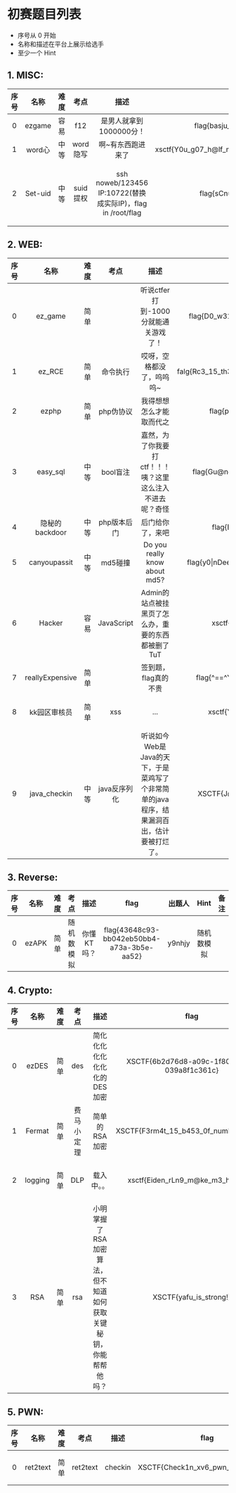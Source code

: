 # 初赛题目列表

* 序号从 0 开始
* 名称和描述在平台上展示给选手
* 至少一个 Hint

## 1. MISC:

| 序号 | 名称 | 难度 | 考点 | 描述 | flag | 出题人 | Hint | 备注 |
| :----: | :----: | :----: | :----: | :----: | :----: | :----: | :----: | :----: |
|0|ezgame|容易|f12|是男人就拿到1000000分！|flag{basju_D0G006706_iajdisaia}|Fxizenta|改分数||
|1|word心|中等|word隐写|啊~有东西跑进来了|xsctf{Y0u_g07_h@lf_my_h3ar7_g1v3_y0u_an0ther_h@lf}|pANz0e|word隐写||
|2| Set-uid | 中等 | suid提权 | ssh noweb/123456 IP:10722(替换成实际IP)，flag in /root/flag | flag{sCnu8t@ixin9s10thx1ng} | Fxizenta | 1.only zsh 2.noweb  ALL=(root) /bin/rm, /bin/ln ||


## 2. WEB:

| 序号 | 名称 | 难度 | 考点 | 描述 | flag | 出题人 | Hint | 备注 |
| :----: | :----: | :----: | :----: | :----: | :----: | :----: | :----: | :----: |
|  0   |    ez_game     | 简单 |    |           听说ctfer打到-1000分就能通关游戏了！            |       flag{D0_w311_ctfer\_!\_1s_it_a_g00d_g@me\_?}       |  pANz0e  |                    | 热身赛 |
|   1  |     ez_RCE     | 简单 |  命令执行    |                 哎呀，空格都没了，呜呜呜~                 | falg{Rc3_15_th3_m0st_Intere5t1ng_vu1nerability\_!\_!} |  pANz0e  |      替代空格      | 热身赛 |
|   2  |     ezphp      | 简单 |  php伪协议  |                 我得想想怎么才能取而代之                  |            flag{phP_lS_th9_be5T_l4ngUa9e}             | Fxizenta |    php://input     | 热身赛 |
|   3  |    easy_sql    | 中等 |  bool盲注   | 嘉然，为了你我要打ctf！！！咦？这里这么注入不进去呢？奇怪 |         flag{Gu@ng2hU_j1arAn_Dundun_ji3Chan9}         | Fxizenta | 登录功能不是注入点 | 热身赛 |
|4|隐秘的backdoor|中等|php版本后门|后门给你了，来吧|flag{B@ck_do0r\_!\_B4ck_d0or_!}|pANz0e|php8.1||
|  5  |  canyoupassit  | 中等 |   md5碰撞   |               Do you really know about md5?               |                       flag{y0\|nDeedReA11yk$nwAb0uTMD5!~_~^_^} |                    | md5碰撞 ||
|6| Hacker | 容易 | JavaScript | Admin的站点被挂黑页了怎么办，重要的东西都被删了TuT | xsctf{Y0u_can_no7_f1nd_m3\_?} | pANz0e | 得想个办法让代码停止 ||
|7| reallyExpensive | 简单 |  | 签到题，flag真的不贵 | flag{^==^Y0uG@t$(t]$[r)^u^(e)-F10g!^\<>^} |  | flag不仅白送还倒贴 ||
|8| kk园区审核员 | 简单 | xss | ... | xsctf{Y0u_succ3s5ful1y_x55_m3} | pANz0e | 你能不能拿到我的美味曲奇的？ ||
|9| java_checkin | 中等 | java反序列化 | 听说如今Web是Java的天下，于是菜鸡写了个非常简单的java程序，结果漏洞百出，估计要被打烂了。 | XSCTF{J@va_1s_v@3y_Imp03tAnt!!!!!!!!} | ABU |  ||

## 3. Reverse:

| 序号 | 名称 | 难度 | 考点 | 描述 | flag | 出题人 | Hint | 备注 |
| :----: | :----: | :----: | :----: | :----: | :----: | :----: | :----: | :----: |
|0|ezAPK|简单|随机数模拟|你懂KT吗？|flag{43648c93-bb042eb50bb4-a73a-3b5e-aa52}|y9nhjy|随机数模拟||

## 4. Crypto:

| 序号 | 名称 | 难度 | 考点 | 描述 | flag | 出题人 | Hint | 备注 |
| :----: | :----: | :----: | :----: | :----: | :----: | :----: | :----: | :----: |
|0| ezDES | 简单 | des | 简化化化化化化化化的DES加密 | XSCTF{6b2d76d8-a09c-1f80-15c5-039a8f1c361c} | LTZ | 1）对称密码的特点  2）UUID格式 ||
|1| Fermat | 简单 | 费马小定理 | 简单的RSA加密 | XSCTF{F3rm4t_15_b453_0f_numb3r_th30ry} | LTZ | 注意类型一致 ||
|2| logging | 简单 | DLP | 载入中。。 | xsctf{Eiden_rLn9_m@ke_m3_hap1xiA} | modi | 1）sagemath解DLP  2）discrete_log ||
|3| RSA | 简单 | rsa | 小明掌握了RSA加密算法，但不知道如何获取关键秘钥，你能帮帮他吗？ | XSCTF{yafu_is_strong!} | LTZ | 1）直接分解大素数  2）yafu ||


## 5. PWN:

| 序号 | 名称 | 难度 | 考点 | 描述 | flag | 出题人 | Hint | 备注 |
| :----: | :----: | :----: | :----: | :----: | :----: | :----: | :----: | :----: |
|0|ret2text|简单|ret2text|checkin|XSCTF{Check1n_xv6_pwn_sooooo_easy}|133NSON||热身赛|
